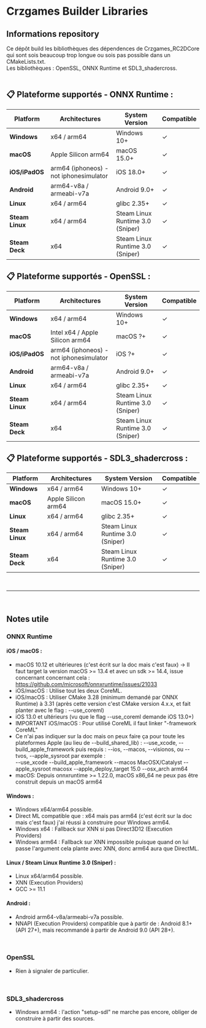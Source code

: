 # Crzgames Builder Libraries

## Informations repository
Ce dépôt build les bibliothèques des dépendences de Crzgames_RC2DCore qui sont sois beaucoup trop longue ou sois pas possible dans un CMakeLists.txt. <br />
Les bibliothèques : OpenSSL, ONNX Runtime et SDL3_shadercross. <br /><br />

## 📋 Plateforme supportés - ONNX Runtime :

| Platform | Architectures | System Version | Compatible |
|----------|---------------|----------------|------------|
| **Windows** | x64 / arm64 | Windows 10+  | ✓          |
| **macOS** | Apple Silicon arm64 | macOS 15.0+ | ✓ |
| **iOS/iPadOS** | arm64 (iphoneos) - not iphonesimulator | iOS 18.0+ | ✓ |
| **Android** | arm64-v8a / armeabi-v7a | Android 9.0+ | ✓ |
| **Linux** | x64 / arm64 | glibc 2.35+ | ✓ |
| **Steam Linux** | x64 / arm64 | Steam Linux Runtime 3.0 (Sniper) | ✓ |
| **Steam Deck** | x64 | Steam Linux Runtime 3.0 (Sniper) | ✓ |

## 📋 Plateforme supportés - OpenSSL :

| Platform | Architectures | System Version | Compatible |
|----------|---------------|----------------|------------|
| **Windows** | x64 / arm64 | Windows 10+  | ✓          |
| **macOS** | Intel x64 / Apple Silicon arm64 | macOS ?+ | ✓ |
| **iOS/iPadOS** | arm64 (iphoneos) - not iphonesimulator | iOS ?+ | ✓ |
| **Android** | arm64-v8a / armeabi-v7a | Android 9.0+ | ✓ |
| **Linux** | x64 / arm64 | glibc 2.35+ | ✓ |
| **Steam Linux** | x64 / arm64 | Steam Linux Runtime 3.0 (Sniper) | ✓ |
| **Steam Deck** | x64 | Steam Linux Runtime 3.0 (Sniper) | ✓ |

## 📋 Plateforme supportés - SDL3_shadercross :

| Platform | Architectures | System Version | Compatible |
|----------|---------------|----------------|------------|
| **Windows** | x64 / arm64 | Windows 10+  | ✓           |
| **macOS** | Apple Silicon arm64 | macOS 15.0+ | ✓ |
| **Linux** | x64 / arm64 | glibc 2.35+ | ✓ |
| **Steam Linux** | x64 / arm64 | Steam Linux Runtime 3.0 (Sniper) | ✓ |
| **Steam Deck** | x64 | Steam Linux Runtime 3.0 (Sniper) | ✓ |

<br />

---

<br />

## Notes utile

### ONNX Runtime
#### iOS / macOS :
- macOS 10.12 et ultérieures (c'est écrit sur la doc mais c'est faux) -> Il faut target la version macOS >= 13.4 et avec un sdk >= 14.4, issue concernant concernant cela : https://github.com/microsoft/onnxruntime/issues/21033
- iOS/macOS : Utilise tout les deux CoreML.
- iOS/macOS : Utiliser CMake 3.28 (minimum demandé par ONNX Runtime) à 3.31 (après cette version c'est CMake version 4.x.x, et fait planter avec le flag : --use_coreml)
- iOS 13.0 et ultérieurs (vu que le flag --use_coreml demande iOS 13.0+)
- IMPORTANT iOS/macOS : Pour utilisé CoreML il faut linker "-framework CoreML"
- Ce n'ai pas indiquer sur la doc mais on peux faire ça pour toute les plateformes Apple (au lieu de --build_shared_lib) : --use_xcode, --build_apple_framework puis requis : --ios, --macos, --visionos, ou --tvos, --apple_sysroot <the location or name of the macOS platform SDK> par exemple : <br />
--use_xcode --build_apple_framework --macos MacOSX/Catalyst --apple_sysroot macosx --apple_deploy_target 15.0 --osx_arch arm64
- macOS: Depuis onnxruntime >= 1.22.0, macOS x86_64 ne peux pas être construit depuis un macOS arm64

#### Windows :
- Windows x64/arm64 possible.
- Direct ML compatible que : x64 mais pas arm64 (c'est écrit sur la doc mais c'est faux) j'ai réussi à construire pour Windows arm64.
- Windows x64 : Fallback sur XNN si pas Direct3D12 (Execution Providers)
- Windows arm64 : Fallback sur XNN impossible puisque quand on lui passe l'argument cela plante avec XNN, donc arm64 aura que DirectML.

#### Linux / Steam Linux Runtime 3.0 (Sniper) :
- Linux x64/arm64 possible.
- XNN (Execution Providers)
- GCC >= 11.1

#### Android :
- Android arm64-v8a/armeabi-v7a possible.
- NNAPI (Execution Providers) compatible que à partir de : Android 8.1+ (API 27+), mais recommandé à partir de Android 9.0 (API 28+).

<br />

### OpenSSL
- Rien à signaler de particulier.

<br />

### SDL3_shadercross
- Windows arm64 : l'action "setup-sdl" ne marche pas encore, obliger de construire à partir des sources.
